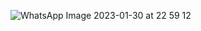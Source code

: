 ​![WhatsApp Image 2023-01-30 at 22 59 12](https://user-images.githubusercontent.com/83157814/215550781-37444a50-35ea-4e24-b9fb-6fc03b2dba30.jpg)
